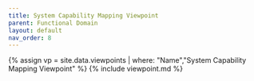 ```yaml
---
title: System Capability Mapping Viewpoint
parent: Functional Domain
layout: default
nav_order: 8
---
```

{% assign vp = site.data.viewpoints | where: "Name","System Capability Mapping Viewpoint" %}
{% include viewpoint.md %}